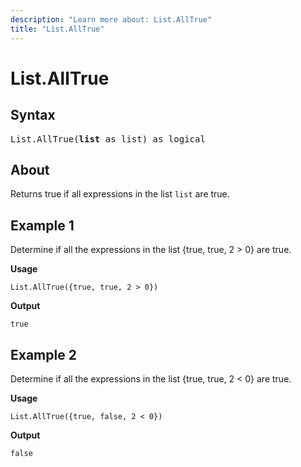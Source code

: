 ```yaml
---
description: "Learn more about: List.AllTrue"
title: "List.AllTrue"
---
```

# List.AllTrue

## Syntax

<pre>
List.AllTrue(<b>list</b> as list) as logical
</pre>

## About

Returns true if all expressions in the list `list` are true.

## Example 1

Determine if all the expressions in the list {true, true, 2 > 0} are true.

**Usage**

```powerquery-m
List.AllTrue({true, true, 2 > 0})
```

**Output**

`true`

## Example 2

Determine if all the expressions in the list {true, true, 2 < 0} are true.

**Usage**

```powerquery-m
List.AllTrue({true, false, 2 < 0})
```

**Output**

`false`
